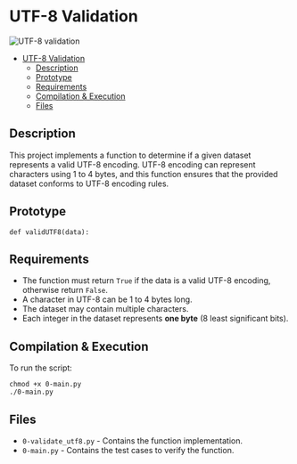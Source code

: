 # UTF-8 Validation

![UTF-8 validation](https://i.imgur.com/Hp8Oegv.png)

- [UTF-8 Validation](#utf-8-validation)
  - [Description](#description)
  - [Prototype](#prototype)
  - [Requirements](#requirements)
  - [Compilation \& Execution](#compilation--execution)
  - [Files](#files)


## Description
This project implements a function to determine if a given dataset represents a valid UTF-8 encoding. UTF-8 encoding can represent characters using 1 to 4 bytes, and this function ensures that the provided dataset conforms to UTF-8 encoding rules.

## Prototype
```
def validUTF8(data):
```

## Requirements
- The function must return `True` if the data is a valid UTF-8 encoding, otherwise return `False`.
- A character in UTF-8 can be 1 to 4 bytes long.
- The dataset may contain multiple characters.
- Each integer in the dataset represents **one byte** (8 least significant bits).

## Compilation & Execution
To run the script:
```
chmod +x 0-main.py
./0-main.py
```

## Files
- `0-validate_utf8.py` - Contains the function implementation.
- `0-main.py` - Contains the test cases to verify the function.
